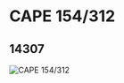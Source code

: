 # CAPE 154/312
## 14307
![CAPE 154/312](https://lc-www-live-s.legocdn.com/media/bricks/5/2/6038370.jpg)